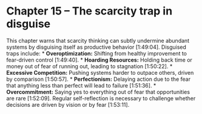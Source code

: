 # Chapter 15 – The scarcity trap in disguise

This chapter warns that scarcity thinking can subtly undermine abundant systems by disguising itself as productive behavior [1:49:04]. Disguised traps include: *   **Overoptimization:** Shifting from healthy improvement to fear-driven control [1:49:40]. *   **Hoarding Resources:** Holding back time or money out of fear of running out, leading to stagnation [1:50:22]. *   **Excessive Competition:** Pushing systems harder to outpace others, driven by comparison [1:50:57]. *   **Perfectionism:** Delaying action due to the fear that anything less than perfect will lead to failure [1:51:36]. *   **Overcommitment:** Saying yes to everything out of fear that opportunities are rare [1:52:09]. Regular self-reflection is necessary to challenge whether decisions are driven by vision or by fear [1:53:11].